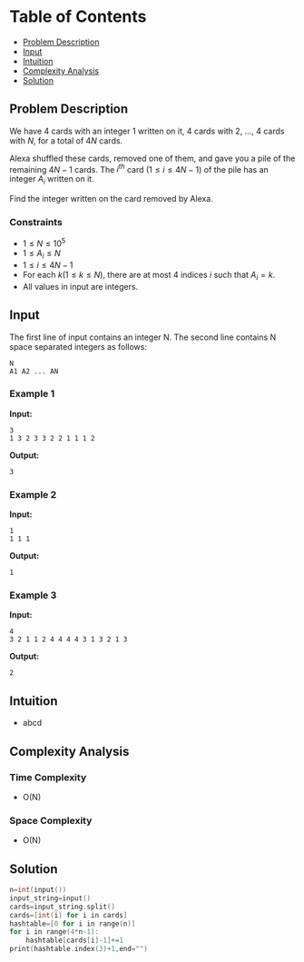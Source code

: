 # Table of Contents

- [Problem Description](#problem-description)
- [Input](#input)
- [Intuition](#intuition)
- [Complexity Analysis](#complexity-analysis)
- [Solution](#solution)

## Problem Description

We have $4$ cards with an integer $1$ written on it, $4$ cards with $2$, …, 4 cards with $N$, for a total of $4N$ cards.

Alexa shuffled these cards, removed one of them, and gave you a pile of the remaining $4N − 1$ cards. The $i^{th}$ card $(1 \leq i \leq 4N−1)$ of the pile has an integer $A_i$ written on it.

Find the integer written on the card removed by Alexa.

### Constraints

- $1 \leq N \leq 10^5$
- $1 \leq A_i \leq N$
- $1 \leq i \leq 4N−1$
- For each $k(1 \leq k \leq N)$, there are at most $4$ indices $i$ such that $A_i=k$.
- All values in input are integers.

## Input

The first line of input contains an integer N.
The second line contains N space separated integers as follows:

```plain
N
A1 A2 ... AN
```

### Example 1

**Input:**

```plain
3
1 3 2 3 3 2 2 1 1 1 2
```

**Output:**

```plain
3
```

### Example 2

**Input:**

```plain
1
1 1 1
```

**Output:**

```plain
1
```

### Example 3

**Input:**

```plain
4
3 2 1 1 2 4 4 4 4 3 1 3 2 1 3
```

**Output:**

```plain
2
```

## Intuition

- abcd

## Complexity Analysis

### Time Complexity

- O(N)

### Space Complexity

- O(N)

## Solution

```C
n=int(input())
input_string=input()
cards=input_string.split()
cards=[int(i) for i in cards]
hashtable=[0 for i in range(n)]
for i in range(4*n-1):
    hashtable[cards[i]-1]+=1
print(hashtable.index(3)+1,end="")
```
